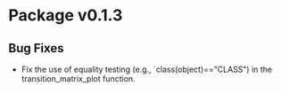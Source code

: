 # Package v0.1.3
## Bug Fixes
  - Fix the use of equality testing (e.g., `class(object)=="CLASS") in the transition_matrix_plot function.
